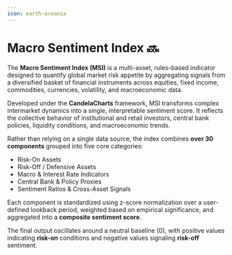 ```yaml
---
icon: earth-oceania
---
```


# Macro Sentiment Index 🔜

The **Macro Sentiment Index (MSI)** is a multi-asset, rules-based indicator designed to quantify global market risk appetite by aggregating signals from a diversified basket of financial instruments across equities, fixed income, commodities, currencies, volatility, and macroeconomic data.

Developed under the **CandelaCharts** framework, MSI transforms complex intermarket dynamics into a single, interpretable sentiment score. It reflects the collective behavior of institutional and retail investors, central bank policies, liquidity conditions, and macroeconomic trends.

Rather than relying on a single data source, the index combines **over 30 components** grouped into five core categories:

* Risk-On Assets
* Risk-Off / Defensive Assets
* Macro & Interest Rate Indicators
* Central Bank & Policy Proxies
* Sentiment Ratios & Cross-Asset Signals

Each component is standardized using z-score normalization over a user-defined lookback period, weighted based on empirical significance, and aggregated into a **composite sentiment score**.&#x20;

The final output oscillates around a neutral baseline (0), with positive values indicating **risk-on** conditions and negative values signaling **risk-off** sentiment.
